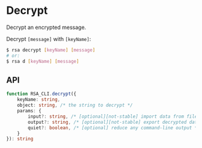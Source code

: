 # Decrypt

Decrypt an encrypted message.

Decrypt `[message]` with `[keyName]`:

```sh
$ rsa decrypt [keyName] [message]
# or:
$ rsa d [keyName] [message]
```

## API

```ts
function RSA_CLI.decrypt({
    keyName: string,
    object: string, /* the string to decrypt */
    params: {
        input?: string, /* [optional][not-stable] import data from file to decrypt */
        output?: string, /* [optional][not-stable] export decrypted data to file */
        quiet?: boolean, /* [optional] reduce any command-line output */
    }
}): string
```
